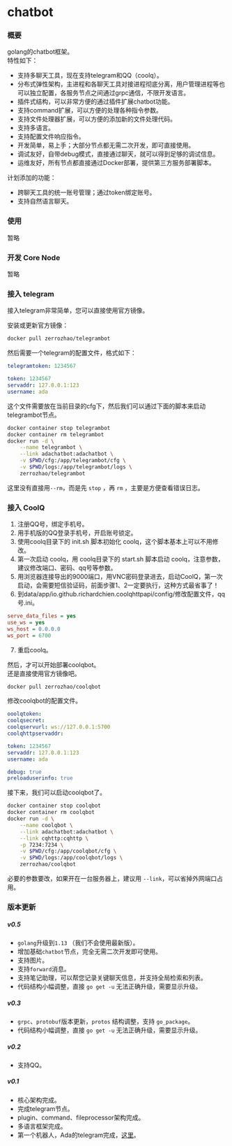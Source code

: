 # chatbot

### 概要

golang的chatbot框架。  
特性如下：

- 支持多聊天工具，现在支持telegram和QQ（coolq）。
- 分布式弹性架构，主进程和各聊天工具对接进程彻底分离，用户管理进程等也可以独立配置，各服务节点之间通过grpc通信，不限开发语言。
- 插件式结构，可以非常方便的通过插件扩展chatbot功能。
- 支持command扩展，可以方便的处理各种指令参数。
- 支持文件处理器扩展，可以方便的添加新的文件处理代码。
- 支持多语言。
- 支持配置文件响应指令。
- 开发简单，易上手；大部分节点都无需二次开发，即可直接使用。
- 调试友好，自带debug模式，直接通过聊天，就可以得到足够的调试信息。
- 运维友好，所有节点都直接通过Docker部署，提供第三方服务部署脚本。

计划添加的功能：

- 跨聊天工具的统一账号管理；通过token绑定账号。
- 支持自然语言聊天。

### 使用

暂略

### 开发 Core Node

暂略

### 接入 telegram

接入telegram非常简单，您可以直接使用官方镜像。  

安装或更新官方镜像：

``` sh
docker pull zerrozhao/telegrambot
```

然后需要一个telegram的配置文件，格式如下：

``` yaml
telegramtoken: 1234567

token: 1234567
servaddr: 127.0.0.1:123
username: ada
```

这个文件需要放在当前目录的cfg下，然后我们可以通过下面的脚本来启动telegrambot节点。

``` sh
docker container stop telegrambot
docker container rm telegrambot
docker run -d \
    --name telegrambot \
    --link adachatbot:adachatbot \
    -v $PWD/cfg:/app/telegrambot/cfg \
    -v $PWD/logs:/app/telegrambot/logs \
    zerrozhao/telegrambot
```

这里没有直接用``--rm``，而是先 ``stop`` ，再 ``rm`` ，主要是方便查看错误日志。

### 接入 CoolQ

1. 注册QQ号，绑定手机号。
2. 用手机版的QQ登录手机号，开启账号锁定。
3. 使用coolq目录下的 init.sh 脚本初始化 coolq，这个脚本基本上可以不用修改。
4. 第一次启动 coolq，用 coolq目录下的 start.sh 脚本启动 coolq，注意参数，建议修改端口、密码、qq号等参数。
5. 用浏览器连接导出的9000端口，用VNC密码登录进去，启动CoolQ，第一次启动，会需要短信验证码，前面步骤1、2一定要执行，这种方式最省事了！
6. 到data/app/io.github.richardchien.coolqhttpapi/config/修改配置文件，qq号.ini。  
``` ini
serve_data_files = yes
use_ws = yes
ws_host = 0.0.0.0
ws_port = 6700
```
7. 重启coolq。

然后，才可以开始部署coolqbot。  
还是直接使用官方镜像吧。

``` sh
docker pull zerrozhao/coolqbot
```

修改coolqbot的配置文件。

``` yaml
ooolqtoken:
coolqsecret:
coolqservurl: ws://127.0.0.1:5700
coolqhttpservaddr: 

token: 1234567
servaddr: 127.0.0.1:123
username: ada

debug: true
preloaduserinfo: true
```

接下来，我们可以启动coolqbot了。

``` sh
docker container stop coolqbot
docker container rm coolqbot
docker run -d \
    --name coolqbot \
    --link adachatbot:adachatbot \
    --link cqhttp:cqhttp \
    -p 7234:7234 \
    -v $PWD/cfg:/app/coolqbot/cfg \
    -v $PWD/logs:/app/coolqbot/logs \
    zerrozhao/coolqbot
```

必要的参数要改，如果开在一台服务器上，建议用 ``--link``，可以省掉外网端口占用。



### 版本更新

##### v0.5

- ``golang``升级到``1.13`` （我们不会使用最新版）。
- 增加基础``chatbot``节点，完全无需二次开发即可使用。
- 支持图片。
- 支持``forward``消息。
- 支持笔记助理，可以帮您记录关键聊天信息，并支持全局检索和列表。
- 代码结构小幅调整，直接 ``go get -u`` 无法正确升级，需要显示升级。

##### v0.3

- ``grpc``、``protobuf``版本更新，``protos`` 结构调整，支持 ``go_package``。
- 代码结构小幅调整，直接 ``go get -u`` 无法正确升级，需要显示升级。

##### v0.2

- 支持QQ。

##### v0.1

- 核心架构完成。
- 完成telegram节点。
- plugin、command、fileprocessor架构完成。
- 多语言框架完成。
- 第一个机器人，Ada的telegram完成，[这里](https://t.me/@ada_heyalgo_bot)。